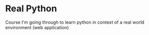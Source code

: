 # Real Python

Course I'm going through to learn python in context of a real world environment (web application)